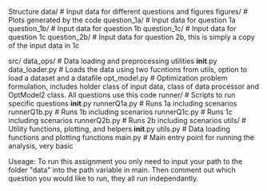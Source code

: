 Structure
data/               # Input data for different questions and figures
  figures/          # Plots generated by the code
  question_1a/      # Input data for question 1a
  question_1b/      # Input data for question 1b
  question_1c/      # Input data for question 1c
  question_2b/      # Input data for question 2b, this is simply a copy of the input data in 1c

src/
  data_ops/         # Data loading and preprocessing utilities
    __init__.py
    data_loader.py  # Loads the data using two fucntions from utils, option to load a dataset and a datafile
    opt_model.py    # Optimization problem formulation, includes holder class of input data, class of data processor and OptModel2 class. All questions use this code
  runner/           # Scripts to run specific questions
    __init__.py
    runnerQ1a.py    # Runs 1a including scenarios
    runnerQ1b.py    # Runs 1b including scenarios
    runnerQ1c.py    # Runs 1c including scenarios
    runnerQ2b.py    # Runs 2b including scenarios
  utils/            # Utility functions, plotting, and helpers
    __init__.py
    utils.py        # Data loading functions and plotting functions
  main.py           # Main entry point for running the analysis, very basic 

  Useage:
  To run this assignment you only need to input your path to the folder "data" into the path variable in main. Then comment out which question you would like to run, they all run independantly.
